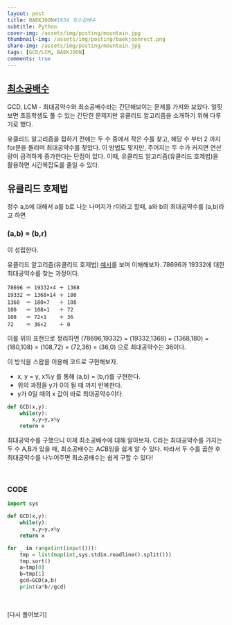 ```yaml
---
layout: post
title: BAEKJOON#1934 최소공배수
subtitle: Python
cover-img: /assets/img/posting/mountain.jpg
thumbnail-img: /assets/img/posting/baekjoonrect.png
share-img: /assets/img/posting/mountain.jpg
tags: [GCD/LCM, BAEKJOON]
comments: true
---
```


## [최소공배수](https://www.acmicpc.net/problem/1934)

GCD, LCM - 최대공약수와 최소공배수라는 간단해보이는 문제를 가져와 보았다. 얼핏 보면 초등학생도 풀 수 있는 간단한 문제지만 유클리드 알고리즘을 소개하기 위해 다루기로 했다.

유클리드 알고리즘을 접하기 전에는 두 수 중에서 작은 수를 찾고, 해당 수 부터 2 까지 for문을 돌리며 최대공약수를 찾았다. 이 방법도 맞지만, 주어지는 두 수가 커지면 연산량이 급격하게 증가한다는 단점이 있다. 이때, 유클리드 알고리즘(유클리드 호제법)을 활용하면 시간복잡도를 줄일 수 있다.

## 유클리드 호제법

정수 a,b에 대해서 a를 b로 나눈 나머지가 r이라고 할때, a와 b의 최대공약수를 (a,b)라고 하면

### (a,b) = (b,r)

이 성립한다.

유클리드 알고리즘(유클리드 호제법) [예시](https://ko.wikipedia.org/wiki/%EC%9C%A0%ED%81%B4%EB%A6%AC%EB%93%9C_%ED%98%B8%EC%A0%9C%EB%B2%95)를 보며 이해해보자.
78696과 19332에 대한 최대공약수를 찾는 과정이다.

```
78696 ＝ 19332×4 ＋ 1368
19332 ＝ 1368×14 ＋ 180
1368  ＝ 180×7   ＋ 108
180   ＝ 108×1   ＋ 72
108   ＝ 72×1    ＋ 36
72    ＝ 36×2    ＋ 0
```

이를 위의 표현으로 정리하면
(78696,19332) = (19332,1368) = (1368,180) = (180,108) = (108,72) = (72,36) = (36,0)
으로 최대공약수는 36이다.

이 방식을 스왑을 이용해 코드로 구현해보자.

- x, y = y, x%y 를 통해 (a,b) = (b,r)를 구현한다.
- 위의 과정을 y가 0이 될 때 까지 반복한다.
- y가 0일 때의 x 값이 바로 최대공약수이다.

```python
def GCD(x,y):
    while(y):
        x,y=y,x%y
    return x
```

최대공약수를 구했으니 이제 최소공배수에 대해 알아보자.
C라는 최대공약수를 가지는 두 수 A,B가 있을 때, 최소공배수는 A*C*B임을 쉽게 알 수 있다. 따라서 두 수를 곱한 후 최대공약수를 나누어주면 최소공배수는 쉽게 구할 수 있다!

<br>

### CODE

```python
import sys

def GCD(x,y):
    while(y):
        x,y=y,x%y
    return x

for _ in range(int(input())):
    tmp = list(map(int,sys.stdin.readline().split()))
    tmp.sort()
    a=tmp[0]
    b=tmp[1]
    gcd=GCD(a,b)
    print(a*b//gcd)
```

<br>

[다시 풀어보기]
<br>
<br>
